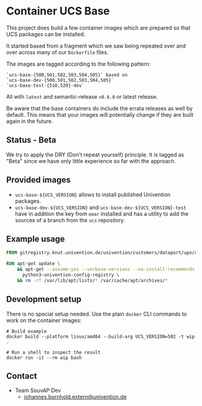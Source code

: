 # Container UCS Base

This project does build a few container images which are prepared so that UCS
packages can be installed.

It started based from a fragment which we saw being repeated over and over
across many of our `Dockerfile` files.

The images are tagged according to the following pattern:

```
`ucs-base-{500,501,502,503,504,505}` based on
`ucs-base-dev-{500,501,502,503,504,505}`
`ucs-base-test-{510,520}-dev`
```

All with `latest` and semantic-release `v0.6.0` or latest release.

Be aware that the base containers do include the errata releases as well by
default. This means that your images will potentially change if they are built
again in the future.

## Status - Beta

We try to apply the DRY (Don't repeat yourself) principle. It is tagged as
"Beta" since we have only little experience so far with the approach.


## Provided images

- `ucs-base-${UCS_VERSION}` allows to install published Univention packages.
- `ucs-base-dev-${UCS_VERSION}` and `ucs-base-dev-${UCS_VERSION}-test` have in
addition the key from `omar` installed and has a utility to add the sources of
a branch from the `ucs` repository.


## Example usage

```Dockerfile
FROM gitregistry.knut.univention.de/univention/customers/dataport/upx/container-ucs-base/ucs-base-502:latest AS ucs-base

RUN apt-get update \
    && apt-get --assume-yes --verbose-versions --no-install-recommends install \
      python3-univention-config-registry \
    && rm -rf /var/lib/apt/lists/* /var/cache/apt/archives/*
```

## Development setup

There is no special setup needed. Use the plain `docker` CLI commands to work on
the container images:

```shell
# Build example
docker build --platform linux/amd64 --build-arg UCS_VERSION=502 -t wip .

# Run a shell to inspect the result
docker run -it --rm wip bash
```

## Contact

- Team SouvAP Dev
  - <johannes.bornhold.extern@univention.de>
